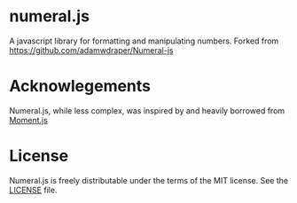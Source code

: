 # numeral.js

A javascript library for formatting and manipulating numbers. Forked from https://github.com/adamwdraper/Numeral-js

# Acknowlegements

Numeral.js, while less complex, was inspired by and heavily borrowed from [Moment.js](http://momentjs.com)


# License

Numeral.js is freely distributable under the terms of the MIT license. See the [LICENSE](LICENSE) file.
